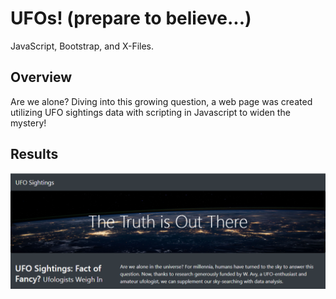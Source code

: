 # UFOs! (prepare to believe...)
JavaScript, Bootstrap, and X-Files.

## Overview
Are we alone? Diving into this growing question, a web page was created utilizing UFO sightings data with scripting in Javascript to widen the mystery!

## Results
![](/Resources/Fig1.png)
